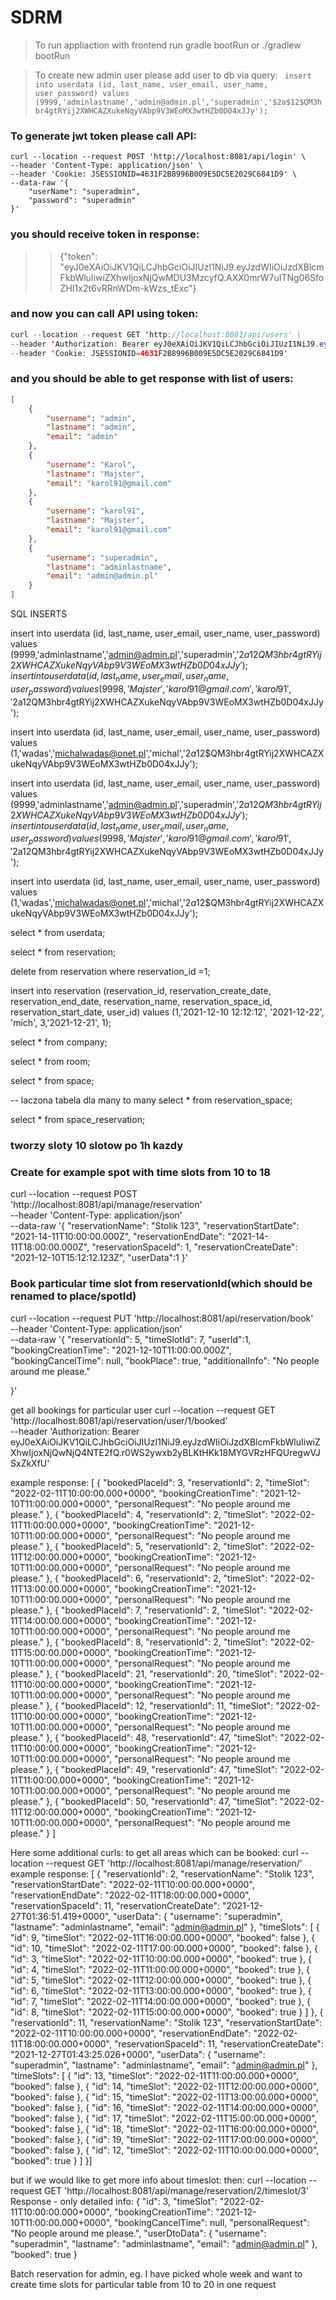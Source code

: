 # SDRM
> To run appliaction with frontend run gradle bootRun or ./gradlew bootRun

> To create new admin user please add user to db via query:
 ` insert into userdata (id, last_name, user_email, user_name, user_password)
values (9999,'adminlastname','admin@admin.pl','superadmin','$2a$12$QM3hbr4gtRYij2XWHCAZXukeNqyVAbp9V3WEoMX3wtHZb0D04xJJy');`
> 
### To generate jwt token please call API:
```
curl --location --request POST 'http://localhost:8081/api/login' \
--header 'Content-Type: application/json' \
--header 'Cookie: JSESSIONID=4631F2B8996B009E5DC5E2029C6841D9' \
--data-raw '{
    "userName": "superadmin",
    "password": "superadmin"
}'
```
### you should receive token in response:
>> {"token": "eyJ0eXAiOiJKV1QiLCJhbGciOiJIUzI1NiJ9.eyJzdWIiOiJzdXBlcmFkbWluIiwiZXhwIjoxNjQwMDU3MzcyfQ.AXX0mrW7uITNg06SfoZHI1x2t6vRRnWDm-kWzs_tExc"}
> 
### and now you can call API using token:
```java
curl --location --request GET 'http://localhost:8081/api/users' \
--header 'Authorization: Bearer eyJ0eXAiOiJKV1QiLCJhbGciOiJIUzI1NiJ9.eyJzdWIiOiJzdXBlcmFkbWluIiwiZXhwIjoxNjQwMDU3MzcyfQ.AXX0mrW7uITNg06SfoZHI1x2t6vRRnWDm-kWzs_tExc' \
--header 'Cookie: JSESSIONID=4631F2B8996B009E5DC5E2029C6841D9'
```

### and you should be able to get response with list of users:
```json
[
    {
        "username": "admin",
        "lastname": "admin",
        "email": "admin"
    },
    {
        "username": "Karol",
        "lastname": "Majster",
        "email": "karol91@gmail.com"
    },
    {
        "username": "karol91",
        "lastname": "Majster",
        "email": "karol91@gmail.com"
    },
    {
        "username": "superadmin",
        "lastname": "adminlastname",
        "email": "admin@admin.pl"
    }
]
```

SQL INSERTS

insert into userdata (id, last_name, user_email, user_name, user_password)
values (9999,'adminlastname','admin@admin.pl','superadmin','$2a$12$QM3hbr4gtRYij2XWHCAZXukeNqyVAbp9V3WEoMX3wtHZb0D04xJJy');
insert into userdata (id, last_name, user_email, user_name, user_password)
values (9998,'Majster','karol91@gmail.com','karol91','$2a$12$QM3hbr4gtRYij2XWHCAZXukeNqyVAbp9V3WEoMX3wtHZb0D04xJJy');

insert into userdata (id, last_name, user_email, user_name, user_password)
values (1,'wadas','michalwadas@onet.pl','michal','$2a$12$QM3hbr4gtRYij2XWHCAZXukeNqyVAbp9V3WEoMX3wtHZb0D04xJJy');

insert into userdata (id, last_name, user_email, user_name, user_password)
values (9999,'adminlastname','admin@admin.pl','superadmin','$2a$12$QM3hbr4gtRYij2XWHCAZXukeNqyVAbp9V3WEoMX3wtHZb0D04xJJy');
insert into userdata (id, last_name, user_email, user_name, user_password)
values (9998,'Majster','karol91@gmail.com','karol91','$2a$12$QM3hbr4gtRYij2XWHCAZXukeNqyVAbp9V3WEoMX3wtHZb0D04xJJy');

insert into userdata (id, last_name, user_email, user_name, user_password)
values (1,'wadas','michalwadas@onet.pl','michal','$2a$12$QM3hbr4gtRYij2XWHCAZXukeNqyVAbp9V3WEoMX3wtHZb0D04xJJy');


select * from userdata;

select * from reservation;


delete from reservation where reservation_id =1;

insert into reservation (reservation_id, reservation_create_date, reservation_end_date, reservation_name, reservation_space_id, reservation_start_date, user_id)
values (1,'2021-12-10 12:12:12', '2021-12-22', 'mich', 3,'2021-12-21', 1);

select * from company;

select * from room;

select * from space;

-- laczona tabela dla many to many
select * from reservation_space;



select * from space_reservation;


### tworzy sloty 10 slotow po 1h kazdy
### Create for example spot with time slots from 10 to 18
curl --location --request POST 'http://localhost:8081/api/manage/reservation' \
--header 'Content-Type: application/json' \
--data-raw '{
"reservationName": "Stolik 123",
"reservationStartDate": "2021-14-11T10:00:00.000Z",
"reservationEndDate": "2021-14-11T18:00:00.000Z",
"reservationSpaceId": 1,
"reservationCreateDate": "2021-12-10T15:12:12.123Z",
"userData":1
}'


### Book particular time slot from reservationId(which should be renamed to place/spotId)
curl --location --request PUT 'http://localhost:8081/api/reservation/book' \
--header 'Content-Type: application/json' \
--data-raw '{
"reservationId": 5,
"timeSlotId": 7,
"userId":1,
"bookingCreationTime": "2021-12-10T11:00:00.000Z",
"bookingCancelTime": null,
"bookPlace": true,
"additionalInfo": "No people around me please."

}'


get all bookings for particular user
curl --location --request GET 'http://localhost:8081/api/reservation/user/1/booked' \
--header 'Authorization: Bearer eyJ0eXAiOiJKV1QiLCJhbGciOiJIUzI1NiJ9.eyJzdWIiOiJzdXBlcmFkbWluIiwiZXhwIjoxNjQwNjQ4NTE2fQ.r0WS2ywxb2yBLKtHKk18MYGVRzHFQUregwVJSxZkXfU'

example response:
[
{
"bookedPlaceId": 3,
"reservationId": 2,
"timeSlot": "2022-02-11T10:00:00.000+0000",
"bookingCreationTime": "2021-12-10T11:00:00.000+0000",
"personalRequest": "No people around me please."
},
{
"bookedPlaceId": 4,
"reservationId": 2,
"timeSlot": "2022-02-11T11:00:00.000+0000",
"bookingCreationTime": "2021-12-10T11:00:00.000+0000",
"personalRequest": "No people around me please."
},
{
"bookedPlaceId": 5,
"reservationId": 2,
"timeSlot": "2022-02-11T12:00:00.000+0000",
"bookingCreationTime": "2021-12-10T11:00:00.000+0000",
"personalRequest": "No people around me please."
},
{
"bookedPlaceId": 6,
"reservationId": 2,
"timeSlot": "2022-02-11T13:00:00.000+0000",
"bookingCreationTime": "2021-12-10T11:00:00.000+0000",
"personalRequest": "No people around me please."
},
{
"bookedPlaceId": 7,
"reservationId": 2,
"timeSlot": "2022-02-11T14:00:00.000+0000",
"bookingCreationTime": "2021-12-10T11:00:00.000+0000",
"personalRequest": "No people around me please."
},
{
"bookedPlaceId": 8,
"reservationId": 2,
"timeSlot": "2022-02-11T15:00:00.000+0000",
"bookingCreationTime": "2021-12-10T11:00:00.000+0000",
"personalRequest": "No people around me please."
},
{
"bookedPlaceId": 21,
"reservationId": 20,
"timeSlot": "2022-02-11T10:00:00.000+0000",
"bookingCreationTime": "2021-12-10T11:00:00.000+0000",
"personalRequest": "No people around me please."
},
{
"bookedPlaceId": 12,
"reservationId": 11,
"timeSlot": "2022-02-11T10:00:00.000+0000",
"bookingCreationTime": "2021-12-10T11:00:00.000+0000",
"personalRequest": "No people around me please."
},
{
"bookedPlaceId": 48,
"reservationId": 47,
"timeSlot": "2022-02-11T10:00:00.000+0000",
"bookingCreationTime": "2021-12-10T11:00:00.000+0000",
"personalRequest": "No people around me please."
},
{
"bookedPlaceId": 49,
"reservationId": 47,
"timeSlot": "2022-02-11T11:00:00.000+0000",
"bookingCreationTime": "2021-12-10T11:00:00.000+0000",
"personalRequest": "No people around me please."
},
{
"bookedPlaceId": 50,
"reservationId": 47,
"timeSlot": "2022-02-11T12:00:00.000+0000",
"bookingCreationTime": "2021-12-10T11:00:00.000+0000",
"personalRequest": "No people around me please."
}
]

Here some additional curls:
 to get all areas which can be booked:
curl --location --request GET 'http://localhost:8081/api/manage/reservation/'
example response:
[
{
"reservationId": 2,
"reservationName": "Stolik 123",
"reservationStartDate": "2022-02-11T10:00:00.000+0000",
"reservationEndDate": "2022-02-11T18:00:00.000+0000",
"reservationSpaceId": 11,
"reservationCreateDate": "2021-12-27T01:36:51.419+0000",
"userData": {
"username": "superadmin",
"lastname": "adminlastname",
"email": "admin@admin.pl"
},
"timeSlots": [
{
"id": 9,
"timeSlot": "2022-02-11T16:00:00.000+0000",
"booked": false
},
{
"id": 10,
"timeSlot": "2022-02-11T17:00:00.000+0000",
"booked": false
},
{
"id": 3,
"timeSlot": "2022-02-11T10:00:00.000+0000",
"booked": true
},
{
"id": 4,
"timeSlot": "2022-02-11T11:00:00.000+0000",
"booked": true
},
{
"id": 5,
"timeSlot": "2022-02-11T12:00:00.000+0000",
"booked": true
},
{
"id": 6,
"timeSlot": "2022-02-11T13:00:00.000+0000",
"booked": true
},
{
"id": 7,
"timeSlot": "2022-02-11T14:00:00.000+0000",
"booked": true
},
{
"id": 8,
"timeSlot": "2022-02-11T15:00:00.000+0000",
"booked": true
}
]
},
{
"reservationId": 11,
"reservationName": "Stolik 123",
"reservationStartDate": "2022-02-11T10:00:00.000+0000",
"reservationEndDate": "2022-02-11T18:00:00.000+0000",
"reservationSpaceId": 11,
"reservationCreateDate": "2021-12-27T01:43:25.026+0000",
"userData": {
"username": "superadmin",
"lastname": "adminlastname",
"email": "admin@admin.pl"
},
"timeSlots": [
{
"id": 13,
"timeSlot": "2022-02-11T11:00:00.000+0000",
"booked": false
},
{
"id": 14,
"timeSlot": "2022-02-11T12:00:00.000+0000",
"booked": false
},
{
"id": 15,
"timeSlot": "2022-02-11T13:00:00.000+0000",
"booked": false
},
{
"id": 16,
"timeSlot": "2022-02-11T14:00:00.000+0000",
"booked": false
},
{
"id": 17,
"timeSlot": "2022-02-11T15:00:00.000+0000",
"booked": false
},
{
"id": 18,
"timeSlot": "2022-02-11T16:00:00.000+0000",
"booked": false
},
{
"id": 19,
"timeSlot": "2022-02-11T17:00:00.000+0000",
"booked": false
},
{
"id": 12,
"timeSlot": "2022-02-11T10:00:00.000+0000",
"booked": true
}
]
}]

but if we would like to get more info about timeslot: then:
curl --location --request GET 'http://localhost:8081/api/manage/reservation/2/timeslot/3'
Response - only detailed info:
{
"id": 3,
"timeSlot": "2022-02-11T10:00:00.000+0000",
"bookingCreationTime": "2021-12-10T11:00:00.000+0000",
"bookingCancelTime": null,
"personalRequest": "No people around me please.",
"userDtoData": {
"username": "superadmin",
"lastname": "adminlastname",
"email": "admin@admin.pl"
},
"booked": true
}

Batch reservation for admin, eg.
I have picked whole week and want to create time slots for particular table from 10 to 20
in one request
